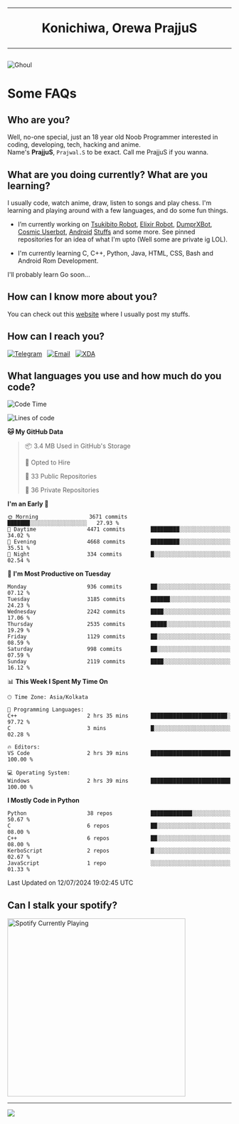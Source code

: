 <h1 align="center"><hr>Konichiwa, Orewa PrajjuS<hr></h1>


<img src="https://telegra.ph/file/6041d22c64479ee5ff802.jpg" alt="Ghoul"/>


<h1>Some FAQs</h1>


<h2>Who are you?</h2>

Well, no-one special, just an 18 year old Noob Programmer interested in coding, developing, tech, hacking and anime.
<br>
Name's <b>PrajjuS</b>, <code>Prajwal.S</code> to be exact. Call me PrajjuS if you wanna.


<h2>What are you doing currently? What are you learning?</h2>

I usually code, watch anime, draw, listen to songs and play chess. I'm learning and playing around with a few languages, and do some fun things.

- I’m currently working on <a href="Https://t.me/PrajjuSAssistantBot">Tsukibito Robot</a>, <a href="https://t.me/projectelixir_bot">Elixir Robot</a>, <a href="https://t.me/DumprXBot">DumprXBot</a>, <a href="https://github.com/SkyLab-Devs/CosmicUserbot">Cosmic Userbot</a>, <a href="https://github.com/Noob-OS">Android</a> <a href="https://github.com/PrajjuS/device_xiaomi_vince">Stuffs</a> and some more. See pinned repositories for an idea of what I'm upto (Well some are private ig LOL).

- I'm currently learning C, C++, Python, Java, HTML, CSS, Bash and Android Rom Development.

I'll probably learn Go soon...


<h2>How can I know more about you?</h2>

You can check out this <a href="https://prajjus.website">website</a> where I usually post my stuffs.


<h2>How can I reach you?</h2>

<a href="https://t.me/PrajjuS"><img src="https://img.shields.io/badge/PrajjuS-2CA5E0?style=flat-square&logo=telegram&logoColor=white" alt="Telegram"/></a>&nbsp;&nbsp;&nbsp;<a href="theprajjus@gmail.com"><img src="https://img.shields.io/badge/theprajjus@gmail.com-D14836?style=flat-square&logo=gmail&logoColor=white" alt="Email"/></a>&nbsp;&nbsp;&nbsp;<a href="https://forum.xda-developers.com/m/prajjus.10388799/"><img src="https://img.shields.io/badge/PrajjuS-F59714?style=flat-square&logo=xda-developers&logoColor=white" alt="XDA"/></a>


<h2>What languages you use and how much do you code?</h2>

<!--START_SECTION:waka-->
![Code Time](http://img.shields.io/badge/Code%20Time-713%20hrs%2055%20mins-blue)

![Lines of code](https://img.shields.io/badge/From%20Hello%20World%20I%27ve%20Written-348.0%20thousand%20lines%20of%20code-blue)

**🐱 My GitHub Data** 

> 📦 3.4 MB Used in GitHub's Storage 
 > 
> 💼 Opted to Hire
 > 
> 📜 33 Public Repositories 
 > 
> 🔑 36 Private Repositories 
 > 
**I'm an Early 🐤** 

```text
🌞 Morning                3671 commits        ███████░░░░░░░░░░░░░░░░░░   27.93 % 
🌆 Daytime                4471 commits        █████████░░░░░░░░░░░░░░░░   34.02 % 
🌃 Evening                4668 commits        █████████░░░░░░░░░░░░░░░░   35.51 % 
🌙 Night                  334 commits         █░░░░░░░░░░░░░░░░░░░░░░░░   02.54 % 
```
📅 **I'm Most Productive on Tuesday** 

```text
Monday                   936 commits         ██░░░░░░░░░░░░░░░░░░░░░░░   07.12 % 
Tuesday                  3185 commits        ██████░░░░░░░░░░░░░░░░░░░   24.23 % 
Wednesday                2242 commits        ████░░░░░░░░░░░░░░░░░░░░░   17.06 % 
Thursday                 2535 commits        █████░░░░░░░░░░░░░░░░░░░░   19.29 % 
Friday                   1129 commits        ██░░░░░░░░░░░░░░░░░░░░░░░   08.59 % 
Saturday                 998 commits         ██░░░░░░░░░░░░░░░░░░░░░░░   07.59 % 
Sunday                   2119 commits        ████░░░░░░░░░░░░░░░░░░░░░   16.12 % 
```


📊 **This Week I Spent My Time On** 

```text
🕑︎ Time Zone: Asia/Kolkata

💬 Programming Languages: 
C++                      2 hrs 35 mins       ████████████████████████░   97.72 % 
C                        3 mins              █░░░░░░░░░░░░░░░░░░░░░░░░   02.28 % 

🔥 Editors: 
VS Code                  2 hrs 39 mins       █████████████████████████   100.00 % 

💻 Operating System: 
Windows                  2 hrs 39 mins       █████████████████████████   100.00 % 
```

**I Mostly Code in Python** 

```text
Python                   38 repos            █████████████░░░░░░░░░░░░   50.67 % 
C                        6 repos             ██░░░░░░░░░░░░░░░░░░░░░░░   08.00 % 
C++                      6 repos             ██░░░░░░░░░░░░░░░░░░░░░░░   08.00 % 
KerboScript              2 repos             █░░░░░░░░░░░░░░░░░░░░░░░░   02.67 % 
JavaScript               1 repo              ░░░░░░░░░░░░░░░░░░░░░░░░░   01.33 % 
```




 Last Updated on 12/07/2024 19:02:45 UTC
<!--END_SECTION:waka-->


<h2>Can I stalk your spotify?</h2>

<a href="https://open.spotify.com/user/cotgk31v4nhw20gs5adb29jq5"><img src="https://spotify-readme-prajjus.vercel.app/api?theme=dark&rainbow=true" alt="Spotify Currently Playing" width="400px"/></a>


<hr>


<img src="https://komarev.com/ghpvc/?username=prajjus&label=Profile%20Views&color=000000&style=flat">
